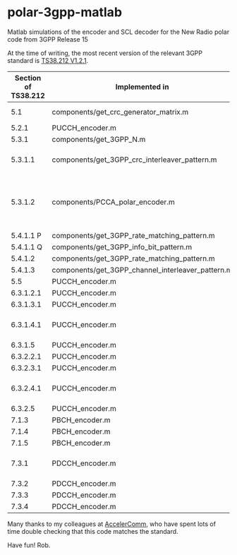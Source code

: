 # polar-3gpp-matlab
Matlab simulations of the encoder and SCL decoder for the New Radio polar code from 3GPP Release 15

At the time of writing, the most recent version of the relevant 3GPP standard is [TS38.212 V1.2.1](https://list.etsi.org/scripts/wa.exe?A3=ind1712B&L=3GPP_TSG_RAN_WG1&E=base64&P=176434682&B=--_004_543CF4C91C60E844AE997DC07D4CC64501A9F092DGGEML504MBSchi_&T=application%2Fx-zip-compressed;%20name=%22R1-1721342.zip%22&N=R1-1721342.zip&attachment=q&XSS=3).

Section of TS38.212 | Implemented in | Comment
--- | --- | ---
5.1 |  components/get_crc_generator_matrix.m | The CRC bits can be generated using b = [a, mod(a*G_P, 2)]
5.2.1 | PUCCH_encoder.m |
5.3.1 | components/get_3GPP_N.m |
5.3.1.1 | components/get_3GPP_crc_interleaver_pattern.m | Interleaving can be implemented using c_prime = c(Pi)
5.3.1.2 | components/PCCA_polar_encoder.m | Other components/\*_polar_encoder.m files are also useful for special cases without PC bits, without CRC bits or with distributed CRC bits
5.4.1.1 P | components/get_3GPP_rate_matching_pattern.m |
5.4.1.1 Q | components/get_3GPP_info_bit_pattern.m |
5.4.1.2 | components/get_3GPP_rate_matching_pattern.m |
5.4.1.3 | components/get_3GPP_channel_interleaver_pattern.m |
5.5 | PUCCH_encoder.m |
6.3.1.2.1 | PUCCH_encoder.m |
6.3.1.3.1 | PUCCH_encoder.m |
6.3.1.4.1 | PUCCH_encoder.m | Rate matching is implemented, but not the determination of E_UCI.
6.3.1.5 | PUCCH_encoder.m |
6.3.2.2.1 | PUCCH_encoder.m |
6.3.2.3.1 | PUCCH_encoder.m |
6.3.2.4.1 | PUCCH_encoder.m | Rate matching is implemented, but not the determination of E_UCI.
6.3.2.5 | PUCCH_encoder.m |
7.1.3 | PBCH_encoder.m |
7.1.4 | PBCH_encoder.m |
7.1.5 | PBCH_encoder.m |
7.3.1 | PDCCH_encoder.m | Only implements the zero padding of DCI formats, to increase their length to 12 bits.
7.3.2 | PDCCH_encoder.m |
7.3.3 | PDCCH_encoder.m |
7.3.4 | PDCCH_encoder.m |

Many thanks to my colleagues at [AccelerComm](http://www.accelercomm.com), who have spent lots of time double checking that this code matches the standard.

Have fun! Rob.

